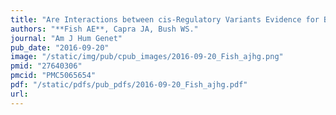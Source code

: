 ```yaml
---
title: "Are Interactions between cis-Regulatory Variants Evidence for Biological Epistasis or Statistical Artifacts?"
authors: "**Fish AE**, Capra JA, Bush WS."
journal: "Am J Hum Genet"
pub_date: "2016-09-20"
image: "/static/img/pub/cpub_images/2016-09-20_Fish_ajhg.png"
pmid: "27640306"
pmcid: "PMC5065654"
pdf: "/static/pdfs/pub_pdfs/2016-09-20_Fish_ajhg.pdf"
url: 
---
```

